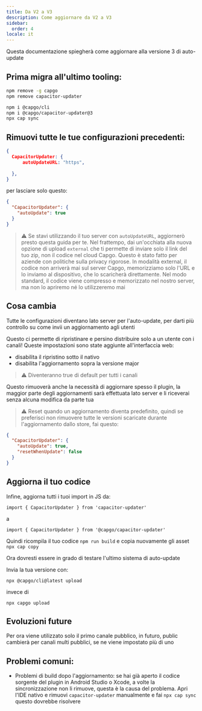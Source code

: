 ```yaml
---
title: Da V2 a V3
description: Come aggiornare da V2 a V3
sidebar:
  order: 4
locale: it
---
```


Questa documentazione spiegherà come aggiornare alla versione 3 di auto-update

## Prima migra all'ultimo tooling:

```bash
npm remove -g capgo
npm remove capacitor-updater

npm i @capgo/cli
npm i @capgo/capacitor-updater@3
npx cap sync
```

## Rimuovi tutte le tue configurazioni precedenti:

```json
{
  CapacitorUpdater: {
      autoUpdateURL: "https",
      
  },
}
```

per lasciare solo questo:

```json
{
  "CapacitorUpdater": {
    "autoUpdate": true
  }
}
```

> ⚠️ Se stavi utilizzando il tuo server con `autoUpdateURL`, aggiornerò presto questa guida per te. Nel frattempo, dai un'occhiata alla nuova opzione di upload `external` che ti permette di inviare solo il link del tuo zip, non il codice nel cloud Capgo. Questo è stato fatto per aziende con politiche sulla privacy rigorose. In modalità external, il codice non arriverà mai sul server Capgo, memorizziamo solo l'URL e lo inviamo al dispositivo, che lo scaricherà direttamente. Nel modo standard, il codice viene compresso e memorizzato nel nostro server, ma non lo apriremo né lo utilizzeremo mai

## Cosa cambia

Tutte le configurazioni diventano lato server per l'auto-update, per darti più controllo su come invii un aggiornamento agli utenti

Questo ci permette di ripristinare e persino distribuire solo a un utente con i canali! Queste impostazioni sono state aggiunte all'interfaccia web:

* disabilita il ripristino sotto il nativo
* disabilita l'aggiornamento sopra la versione major

> ⚠️ Diventeranno true di default per tutti i canali

Questo rimuoverà anche la necessità di aggiornare spesso il plugin, la maggior parte degli aggiornamenti sarà effettuata lato server e li riceverai senza alcuna modifica da parte tua

> ⚠️ Reset quando un aggiornamento diventa predefinito, quindi se preferisci non rimuovere tutte le versioni scaricate durante l'aggiornamento dallo store, fai questo:

```json
{
  "CapacitorUpdater": {
    "autoUpdate": true,
    "resetWhenUpdate": false
  }
}
```

## Aggiorna il tuo codice

Infine, aggiorna tutti i tuoi import in JS da:

```
import { CapacitorUpdater } from 'capacitor-updater'
```

a

```
import { CapacitorUpdater } from '@capgo/capacitor-updater'
```

Quindi ricompila il tuo codice `npm run build` e copia nuovamente gli asset `npx cap copy`

Ora dovresti essere in grado di testare l'ultimo sistema di auto-update

Invia la tua versione con:

```
npx @capgo/cli@latest upload
```

invece di

```
npx capgo upload
```

## Evoluzioni future

Per ora viene utilizzato solo il primo canale pubblico, in futuro, public cambierà per canali multi pubblici, se ne viene impostato più di uno

## Problemi comuni:

* Problemi di build dopo l'aggiornamento: se hai già aperto il codice sorgente del plugin in Android Studio o Xcode, a volte la sincronizzazione non li rimuove, questa è la causa del problema. Apri l'IDE nativo e rimuovi `capacitor-updater` manualmente e fai `npx cap sync` questo dovrebbe risolvere